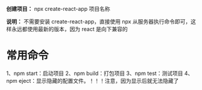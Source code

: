 **创建项目：** npx create-react-app 项目名称

**说明：** 不需要安装 create-react-app，直接使用 npx 从服务器执行命令即可，这样永远都使用最新的版本，因为 react 是向下兼容的

# 常用命令
  1、npm start：启动项目
  2、npm build：打包项目
  3、npm test：测试项目
  4、npm eject：显示隐藏的配置文件。！！！注意，因为显示后就无法隐藏了
